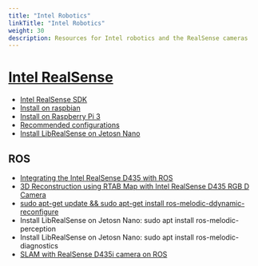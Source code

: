 ```yaml
---
title: "Intel Robotics"
linkTitle: "Intel Robotics"
weight: 30
description: Resources for Intel robotics and the RealSense cameras
---
```


# [Intel RealSense](https://www.intel.ca/content/www/ca/en/architecture-and-technology/realsense-overview.html)

* [Intel RealSense SDK](https://github.com/IntelRealSense/librealsense)
* [Install on raspbian](https://github.com/IntelRealSense/librealsense/blob/master/doc/installation_raspbian.md)
* [Install on Raspberry Pi 3](https://github.com/IntelRealSense/librealsense/blob/master/doc/RaspberryPi3.md)
* [Recommended configurations](https://www.intelrealsense.com/developers/)
* [Install LibRealSense on Jetosn Nano](https://github.com/JetsonHacksNano/installLibrealsense)


## ROS

* [Integrating the Intel RealSense D435 with ROS](https://idorobotics.com/2018/11/02/integrating-the-intel-realsense-d435-with-ros/)
* [3D Reconstruction using RTAB Map with Intel RealSense D435 RGB D Camera](https://github.com/jacobmoroni/robotic_vision/wiki/3D-Reconstruction-using-RTAB-Map-with-Intel-RealSense-D435-RGB-D-Camera)
* [sudo apt-get update && sudo apt-get install ros-melodic-ddynamic-reconfigure](https://github.com/IntelRealSense/realsense-ros/issues/812)
* Install LibRealSense on Jetosn Nano: sudo apt install ros-melodic-perception
* Install LibRealSense on Jetosn Nano: sudo apt install ros-melodic-diagnostics
* [SLAM with RealSense D435i camera on ROS](https://github.com/IntelRealSense/realsense-ros/wiki/SLAM-with-D435i)
